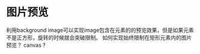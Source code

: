 # 图片预览

利用background image可以实现image包含在元素的的预览效果，但是如果元素不是正方形，旋转的时候就会突破限制。
如何实现始终限制在矩形元素内的图片预览？
canvas ?
